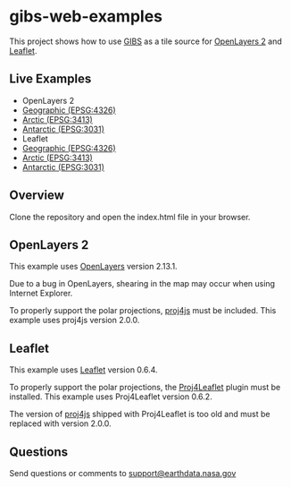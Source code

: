 gibs-web-examples
===============

This project shows how to use [GIBS](https://earthdata.nasa.gov/gibs) as a tile
source for [OpenLayers 2](http://openlayers.org) and
[Leaflet](http://leafletjs.com).

Live Examples
--------------------

* OpenLayers 2
 * [Geographic (EPSG:4326)](https://earthdata.nasa.gov/gibs/examples/openlayers2/EPSG4326.html)
 * [Arctic (EPSG:3413)](https://earthdata.nasa.gov/gibs/examples/openlayers2/EPSG3413.html)
 * [Antarctic (EPSG:3031)](https://earthdata.nasa.gov/gibs/examples/openlayers2/EPSG3031.html)
* Leaflet
 * [Geographic (EPSG:4326)](https://earthdata.nasa.gov/gibs/examples/leaflet/EPSG4326.html)
 * [Arctic (EPSG:3413)](https://earthdata.nasa.gov/gibs/examples/leaflet/EPSG3413.html)
 * [Antarctic (EPSG:3031)](https://earthdata.nasa.gov/gibs/examples/leaflet/EPSG3031.html)

Overview
-------------
Clone the repository and open the index.html file in your browser.


OpenLayers 2
-------------------
This example uses [OpenLayers](http://openlayers.org) version 2.13.1.

Due to a bug in OpenLayers, shearing in the map may occur when using Internet
Explorer.

To properly support the polar projections,
[proj4js](http://trac.osgeo.org/proj4js) must be included. This example uses
proj4js version 2.0.0.

Leaflet
---------
This example uses [Leaflet](http://leafletjs.com) version 0.6.4.

To properly support the polar projections, the
[Proj4Leaflet](https://github.com/kartena/Proj4Leaflet) plugin must be
installed. This example uses Proj4Leaflet version 0.6.2.

The version of  [proj4js](http://trac.osgeo.org/proj4js) shipped with
Proj4Leaflet is too old and must be replaced with version 2.0.0.

Questions
-------------
Send questions or comments to
[support@earthdata.nasa.gov](mailto:support@earthdata.nasa.gov)
